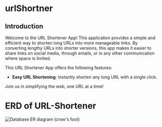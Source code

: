 ﻿# urlShortner

 ## Introduction
Welcome to the URL Shortener App! This application provides a simple and efficient way to shorten long URLs into more manageable links. By converting lengthy URLs into shorter versions, this app makes it easier to share links on social media, through emails, or in any other communication where space is limited. 

This URL Shortener App offers the following features:

- **Easy URL Shortening**: Instantly shorten any long URL with a single click.

Join us in simplifying the web, one URL at a time!


# ERD of URL-Shortener
![Database ER diagram (crow's foot)](https://github.com/NULLcodehub/urlShortner/assets/94992938/43d23f42-2c2f-4df8-851c-b86133897dd9)



